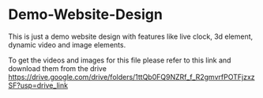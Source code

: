 # Demo-Website-Design
This is just a demo website design with features like live clock, 3d element, dynamic video and image elements.

To get the videos and images for this file please refer to this link and download them from the drive
https://drive.google.com/drive/folders/1ttQb0FQ9NZRf_f_R2gmvrfPOTFjzxzSF?usp=drive_link


